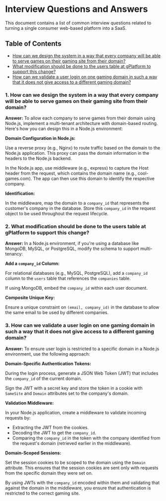 # Interview Questions and Answers

This document contains a list of common interview questions related to turning a single consumer web-based platform into a SaaS.

## Table of Contents

- [How can we design the system in a way that every company will be able to serve games on their gaming site from their domain?](#1-how-can-we-design-the-system-in-a-way-that-every-company-will-be-able-to-serve-games-on-their-gaming-site-from-their-domain)
- [What modification should be done to the users table at gPlatform to support this change?](#2-what-modification-should-be-done-to-the-users-table-at-gplatform-to-support-this-change)
- [How can we validate a user login on one gaming domain in such a way that it does not give access to a different gaming domain?](#3-how-can-we-validate-a-user-login-on-one-gaming-domain-in-such-a-way-that-it-does-not-give-access-to-a-different-gaming-domain)

### 1. How can we design the system in a way that every company will be able to serve games on their gaming site from their domain?

**Answer:**
To allow each company to serve games from their domain using Node.js, implement a multi-tenant architecture with domain-based routing. Here's how you can design this in a Node.js environment:

**Domain Configuration in Node.js:**

Use a reverse proxy (e.g., Nginx) to route traffic based on the domain to the Node.js application. This proxy can pass the domain information in the headers to the Node.js backend.

In the Node.js app, use middleware (e.g., express) to capture the Host header from the request, which contains the domain name (e.g., cool-games.com). The app can then use this domain to identify the respective company.

**Identification:**

In the middleware, map the domain to a `company_id` that represents the customer's company in the database. Store this `company_id` in the request object to be used throughout the request lifecycle.

### 2. What modification should be done to the users table at gPlatform to support this change?

**Answer:**
In a Node.js environment, if you're using a database like MongoDB, MySQL, or PostgreSQL, modify the schema to support multi-tenancy:

**Add a `company_id` Column:**

For relational databases (e.g., MySQL, PostgreSQL), add a `company_id` column to the `users` table that references the `companies` table.

If using MongoDB, embed the `company_id` within each user document.

**Composite Unique Key:**

Ensure a unique constraint on `(email, company_id)` in the database to allow the same email to be used by different companies.

### 3. How can we validate a user login on one gaming domain in such a way that it does not give access to a different gaming domain?

**Answer:**
To ensure user login is restricted to a specific domain in a Node.js environment, use the following approach:

**Domain-Specific Authentication Tokens:**

During the login process, generate a JSON Web Token (JWT) that includes the `company_id` of the current domain.

Sign the JWT with a secret key and store the token in a cookie with `SameSite` and `Domain` attributes set to the company's domain.

**Validation Middleware:**

In your Node.js application, create a middleware to validate incoming requests by:
- Extracting the JWT from the cookies.
- Decoding the JWT to get the `company_id`.
- Comparing the `company_id` in the token with the company identified from the request's domain (retrieved earlier in the middleware).

**Domain-Scoped Sessions:**

Set the session cookies to be scoped to the domain using the `Domain` attribute. This ensures that the session cookies are sent only with requests from the specific domain they were set on.

By using JWTs with the `company_id` encoded within them and validating that against the domain in the middleware, you ensure that authentication is restricted to the correct gaming site.
